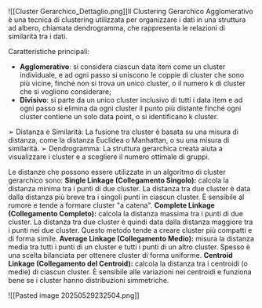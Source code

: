 
![[Cluster Gerarchico_Dettaglio.png]]Il Clustering Gerarchico Agglomerativo è una tecnica di clustering utilizzata per organizzare i dati in una struttura ad albero, chiamata dendrogramma, che rappresenta le relazioni di similarità tra i dati.

Caratteristiche principali:
- **Agglomerativo**: si considera ciascun data item come un cluster individuale, e ad ogni passo si uniscono le coppie di cluster che sono più vicine, finché non si trova un unico cluster, o il numero k di cluster che si vogliono considerare;
- **Divisivo**: si parte da un unico cluster inclusivo di tutti i data item e ad ogni passo si elimina da ogni cluster il punto più distante finché ogni cluster contiene un solo data point, o si identificano k cluster.

➢ Distanza e Similarità: La fusione tra cluster è basata su una misura di distanza, come la distanza Euclidea o Manhattan, o su una misura di similarità.
➢ Dendrogramma: La struttura gerarchica creata aiuta a visualizzare i cluster e a scegliere il numero ottimale di gruppi.

Le distanze che possono essere utilizzate in un algoritmo di cluster gerarchico sono:
**Single Linkage (Collegamento Singolo):** calcola la distanza minima tra i punti di due cluster. La distanza tra due cluster è data dalla distanza più breve tra i singoli punti in ciascun cluster. È sensibile al rumore e tende a formare cluster "a catena".
**Complete Linkage (Collegamento Completo):** calcola la distanza massima tra i punti di due cluster. La distanza tra due cluster è quindi data dalla distanza maggiore tra i punti nei due cluster. Questo metodo tende a creare cluster più compatti e di forma simile.
**Average Linkage (Collegamento Medio):** misura la distanza media tra tutti i punti di un cluster e tutti i punti di un altro cluster. Spesso è una scelta bilanciata per ottenere cluster di forma uniforme.
**Centroid Linkage (Collegamento del Centroid):** calcola la distanza tra i centroidi (o medie) di ciascun cluster. È sensibile alle variazioni nei centroidi e funziona bene se i cluster hanno distribuzioni simmetriche.

![[Pasted image 20250529232504.png]]

